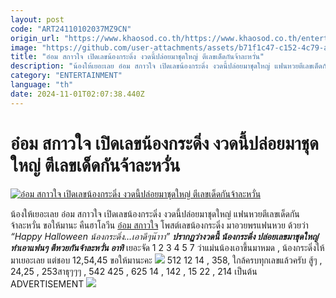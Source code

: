 ```yaml
---
layout: post
code: "ART24110102037MZ9CN"
origin_url: "https://www.khaosod.co.th/https://www.khaosod.co.th/entertainment/news_9485433"
image: "https://github.com/user-attachments/assets/b71f1c47-c152-4c79-aa18-2615c3a1f679"
title: "อ๋อม สกาวใจ เปิดเลขน้องกระดิ่ง งวดนี้ปล่อยมาชุดใหญ่ ตีเลขเด็ดกันจ้าละหวั่น"
description: "น้องให้เยอะเลย อ๋อม สกาวใจ เปิดเลขน้องกระดิ่ง งวดนี้ปล่อยมาชุดใหญ่ แฟนหวยตีเลขเด็ดกันจ้าละหวั่น ขอให้มานะ คืนฮาโลวีน อ๋อม สกาวใจ โพสต์เลขน้องกระดิ่ง"
category: "ENTERTAINMENT"
language: "th"
date: 2024-11-01T02:07:38.440Z
---
```


# อ๋อม สกาวใจ เปิดเลขน้องกระดิ่ง งวดนี้ปล่อยมาชุดใหญ่ ตีเลขเด็ดกันจ้าละหวั่น

[![อ๋อม สกาวใจ เปิดเลขน้องกระดิ่ง งวดนี้ปล่อยมาชุดใหญ่ ตีเลขเด็ดกันจ้าละหวั่น](https://www.khaosod.co.th/wpapp/uploads/2024/11/oomkrading111679998.jpg "อ๋อม สกาวใจ เปิดเลขน้องกระดิ่ง งวดนี้ปล่อยมาชุดใหญ่ ตีเลขเด็ดกันจ้าละหวั่น")](https://www.khaosod.co.th/wpapp/uploads/2024/11/oomkrading111679998.jpg)

น้องให้เยอะเลย อ๋อม สกาวใจ เปิดเลขน้องกระดิ่ง งวดนี้ปล่อยมาชุดใหญ่ แฟนหวยตีเลขเด็ดกันจ้าละหวั่น ขอให้มานะ
คืนฮาโลวีน [อ๋อม สกาวใจ](https://www.instagram.com/p/DBywH2Kz2dA/?img_index=1) โพสต์เลขน้องกระดิ่ง มาอวยพรแฟนหวย ด้วยว่า _“Happy Halloween น้องกระดิ่ง…เอาดีๆน๊าาา”_
_**ปรากฏว่างวดนี้ น้องกระดิ่ง ปล่อยเลขมาชุดใหญ่ ทำเอาแฟนๆ ตีหวยกันจ้าละหวั่น อาทิ**_ เยอะจัด 1 2 3 4 5 7 ว่าแม่นน้องเอาขึ้นมาหมด , น้องกระดิ่งให้มาเยอะเลย แต่ชอบ 12,54,45 ขอให้มานะคะ
[![](https://www.khaosod.co.th/wpapp/uploads/2024/11/oomkrading111671.jpg)](https://www.khaosod.co.th/wpapp/uploads/2024/11/oomkrading111671.jpg)
512 12 14 , 358, ใกล้ครบทุกเลขแล้วครับ สู้ๆ , 24,25 , 253สาธุๆๆๆ , 542 425 , 625 14 , 142 , 15 22 , 214 เป็นต้น
ADVERTISEMENT
[![](https://www.khaosod.co.th/wpapp/uploads/2024/11/oomkrading111672.jpg)](https://www.khaosod.co.th/wpapp/uploads/2024/11/oomkrading111672.jpg)